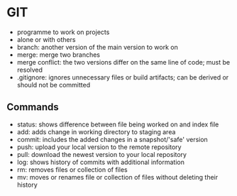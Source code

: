 # GIT
* programme to work on projects
* alone or with others
* branch: another version of the main version to work on
* merge: merge two branches
* merge conflict: the two versions differ on the same line of code; must be resolved
* .gitignore: ignores unnecessary files or build artifacts; can be derived or should not be committed
## Commands
* status: shows difference between file being worked on and index file
* add: adds change in working directory to staging area
* commit: includes the added changes in a snapshot/'safe' version
* push: upload your local version to the remote repository
* pull: download the newest version to your local repository
* log: shows history of commits with additional information
* rm: removes files or collection of files
* mv: moves or renames file or collection of files without deleting their history